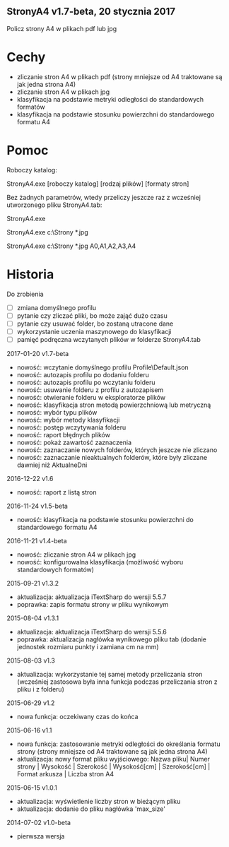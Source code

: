 ﻿StronyA4 v1.7-beta, 20 stycznia 2017
---
Policz strony A4 w plikach pdf lub jpg

# Cechy

* zliczanie stron A4 w plikach pdf (strony mniejsze od A4 traktowane są jak jedna strona A4)
* zliczanie stron A4 w plikach jpg
* klasyfikacja na podstawie metryki odległości do standardowych formatów
* klasyfikacja na podstawie stosunku powierzchni do standardowego formatu A4

# Pomoc

Roboczy katalog:

StronyA4.exe [roboczy katalog] [rodzaj plików] [formaty stron]

Bez żadnych parametrów, wtedy przeliczy jeszcze raz z wcześniej utworzonego pliku StronyA4.tab:

StronyA4.exe

StronyA4.exe c:\Strony *.jpg

StronyA4.exe c:\Strony *.jpg A0,A1,A2,A3,A4

# Historia

Do zrobienia

* [ ] zmiana domyślnego profilu
* [ ] pytanie czy zliczać pliki, bo może zająć dużo czasu
* [ ] pytanie czy usuwać folder, bo zostaną utracone dane
* [ ] wykorzystanie uczenia maszynowego do klasyfikacji
* [ ] pamięć podręczna wczytanych plików w folderze StronyA4.tab

2017-01-20 v1.7-beta

* nowość: wczytanie domyślnego profilu Profile\Default.json
* nowość: autozapis profilu po dodaniu folderu
* nowość: autozapis profilu po wczytaniu folderu
* nowość: usuwanie folderu z profilu z autozapisem
* nowość: otwieranie folderu w eksploratorze plików
* nowość: klasyfikacja stron metodą powierzchniową lub metryczną
* nowość: wybór typu plików
* nowość: wybór metody klasyfikacji
* nowość: postęp wczytywania folderu
* nowość: raport błędnych plików
* nowość: pokaż zawartość zaznaczenia
* nowość: zaznaczanie nowych folderów, których jeszcze nie zliczano
* nowość: zaznaczanie nieaktualnych folderów, które były zliczane dawniej niż AktualneDni

2016-12-22 v1.6

* nowość: raport z listą stron

2016-11-24 v1.5-beta

* nowość: klasyfikacja na podstawie stosunku powierzchni do standardowego formatu A4

2016-11-21 v1.4-beta

* nowość: zliczanie stron A4 w plikach jpg
* nowość: konfigurowalna klasyfikacja (możliwość wyboru standardowych formatów)

2015-09-21 v1.3.2

* aktualizacja: aktualizacja iTextSharp do wersji 5.5.7
* poprawka: zapis formatu strony w pliku wynikowym

2015-08-04 v1.3.1

* aktualizacja: aktualizacja iTextSharp do wersji 5.5.6
* poprawka: aktualizacja nagłówka wynikowego pliku tab (dodanie jednostek rozmiaru punkty i zamiana cm na mm)

2015-08-03 v1.3

* aktualizacja: wykorzystanie tej samej metody przeliczania stron (wcześniej zastosowa była inna funkcja podczas przeliczania stron z pliku i z folderu)

2015-06-29 v1.2

* nowa funkcja: oczekiwany czas do końca

2015-06-16 v1.1

* nowa funkcja: zastosowanie metryki odległości do określania formatu strony (strony mniejsze od A4 traktowane są jak jedna strona A4)
* aktualizacja: nowy format pliku wyjściowego: Nazwa pliku| Numer strony | Wysokość | Szerokość | Wysokość[cm] | Szerokość[cm] | Format arkusza | Liczba stron A4

2015-06-15 v1.0.1

* aktualizacja: wyświetlenie liczby stron w bieżącym pliku
* aktualizacja: dodanie do pliku nagłówka 'max_size'

2014-07-02 v1.0-beta

* pierwsza wersja

